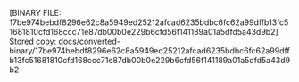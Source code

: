 [BINARY FILE: 17be974bebdf8296e62c8a5949ed25212afcad6235bdbc6fc62a99dffb13fc51681810cfd168ccc71e87db00b0e229b6cfd56f141189a01a5dfd5a43d9b2]
Stored copy: docs/converted-binary/17be974bebdf8296e62c8a5949ed25212afcad6235bdbc6fc62a99dffb13fc51681810cfd168ccc71e87db00b0e229b6cfd56f141189a01a5dfd5a43d9b2
